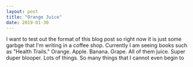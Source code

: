 ```yaml
---
layout: post
title: "Orange Juice"
date: 2019-01-30
---
```


I want to test out the format of this blog post so right now it is just some garbge that I'm writing in a coffee shop. Currently I am seeing books such as "Health Trails." Orange. Apple. Banana. Grape. All of them juice. Super duper blooper. Lots of things. So many things that I cannot even begin to



